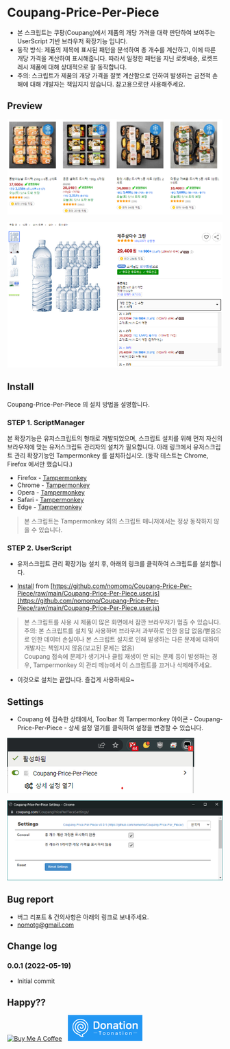 # Coupang-Price-Per-Piece

- 본 스크립트는 쿠팡(Coupang)에서 제품의 개당 가격을 대략 판단하여 보여주는 UserScript 기반 브라우저 확장기능 입니다.
- 동작 방식: 제품의 제목에 표시된 패턴을 분석하여 총 개수를 계산하고, 이에 따른 개당 가격을 계산하여 표시해줍니다. 따라서 일정한 패턴을 지닌 로켓배송, 로켓프레시 제품에 대해 상대적으로 잘 동작합니다.
- 주의: 스크립트가 제품의 개당 가격을 잘못 계산함으로 인하여 발생하는 금전적 손해에 대해 개발자는 책임지지 않습니다. 참고용으로만 사용해주세요.

## Preview

![Preview1](https://raw.githubusercontent.com/nomomo/Coupang-Price-Per-Piece/master/images/preview.png)

![Preview2](https://raw.githubusercontent.com/nomomo/Coupang-Price-Per-Piece/master/images/preview2.png)

## Install

Coupang-Price-Per-Piece 의 설치 방법을 설명합니다.

### STEP 1. ScriptManager

본 확장기능은 유저스크립트의 형태로 개발되었으며, 스크립트 설치를 위해 먼저 자신의 브라우저에 맞는 유저스크립트 관리자의 설치가 필요합니다. 아래 링크에서 유저스크립트 관리 확장기능인 Tampermonkey 를 설치하십시오. (동작 테스트는 Chrome, Firefox 에서만 했습니다.)

- Firefox - [Tampermonkey](https://addons.mozilla.org/ko/firefox/addon/tampermonkey/)
- Chrome - [Tampermonkey](https://chrome.google.com/webstore/detail/tampermonkey/dhdgffkkebhmkfjojejmpbldmpobfkfo)
- Opera - [Tampermonkey](https://addons.opera.com/extensions/details/tampermonkey-beta/)
- Safari - [Tampermonkey](https://safari.tampermonkey.net/tampermonkey.safariextz)
- Edge - [Tampermonkey](https://microsoftedge.microsoft.com/addons/detail/tampermonkey/iikmkjmpaadaobahmlepeloendndfphd)

> 본 스크립트는 Tampermonkey 외의 스크립트 매니저에서는 정상 동작하지 않을 수 있습니다.

### STEP 2. UserScript

- 유저스크립트 관리 확장기능 설치 후, 아래의 링크를 클릭하여 스크립트를 설치합니다.

- [Install](https://github.com/nomomo/Coupang-Price-Per-Piece/raw/main/Coupang-Price-Per-Piece.user.js) from [https://github.com/nomomo/Coupang-Price-Per-Piece/raw/main/Coupang-Price-Per-Piece.user.js](https://github.com/nomomo/Coupang-Price-Per-Piece/raw/main/Coupang-Price-Per-Piece.user.js)

> 본 스크립트를 사용 시 제품이 많은 화면에서 잠깐 브라우저가 멈출 수 있습니다.
> 주의: 본 스크립트를 설치 및 사용하며 브라우저 과부하로 인한 응답 없음/뻗음으로 인한 데이터 손실이나 본 스크립트 설치로 인해 발생하는 다른 문제에 대하여 개발자는 책임지지 않음(보고된 문제는 없음)  
> Coupang 접속에 문제가 생기거나 클립 재생이 안 되는 문제 등이 발생하는 경우, Tampermonkey 의 관리 메뉴에서 이 스크립트를 끄거나 삭제해주세요.

- 이것으로 설치는 끝입니다. 즐겁게 사용하세요~

## Settings

- Coupang 에 접속한 상태에서, Toolbar 의 Tampermonkey 아이콘 - Coupang-Price-Per-Piece - 상세 설정 열기를 클릭하여 설정을 변경할 수 있습니다.

![Setting1](https://raw.githubusercontent.com/nomomo/Coupang-Price-Per-Piece/master/images/settings.png)

![Setting2](https://raw.githubusercontent.com/nomomo/Coupang-Price-Per-Piece/master/images/settings2.png)

## Bug report

- 버그 리포트 & 건의사항은 아래의 링크로 보내주세요.
- nomotg@gmail.com

## Change log

### 0.0.1 (2022-05-19)

- Initial commit

## Happy??

<a href="https://www.buymeacoffee.com/nomomo" target="_blank"><img src="https://cdn.buymeacoffee.com/buttons/default-yellow.png" alt="Buy Me A Coffee" height="60"></a>　<a href="https://toon.at/donate/636947867320352181" target="_blank"><img src="https://raw.githubusercontent.com/nomomo/Addostream/master/assets/toonation_b11.gif" height="60" alt="Donate with Toonation" /></a>
